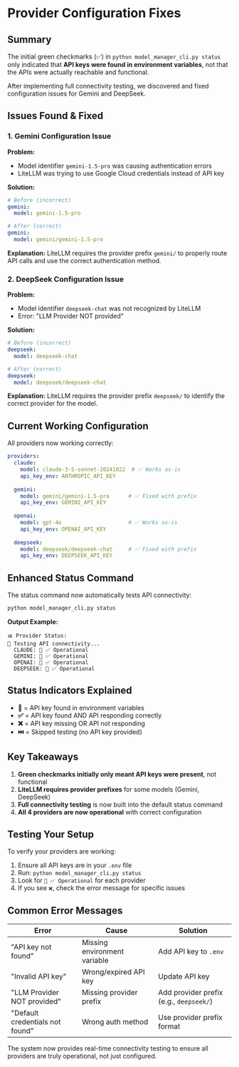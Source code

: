# Provider Configuration Fixes

## Summary

The initial green checkmarks (✅) in `python model_manager_cli.py status` only indicated that **API keys were found in environment variables**, not that the APIs were actually reachable and functional.

After implementing full connectivity testing, we discovered and fixed configuration issues for Gemini and DeepSeek.

## Issues Found & Fixed

### 1. Gemini Configuration Issue

**Problem:** 
- Model identifier `gemini-1.5-pro` was causing authentication errors
- LiteLLM was trying to use Google Cloud credentials instead of API key

**Solution:**
```yaml
# Before (incorrect)
gemini:
  model: gemini-1.5-pro

# After (correct)  
gemini:
  model: gemini/gemini-1.5-pro
```

**Explanation:** LiteLLM requires the provider prefix `gemini/` to properly route API calls and use the correct authentication method.

### 2. DeepSeek Configuration Issue

**Problem:**
- Model identifier `deepseek-chat` was not recognized by LiteLLM
- Error: "LLM Provider NOT provided"

**Solution:**
```yaml
# Before (incorrect)
deepseek:
  model: deepseek-chat

# After (correct)
deepseek:
  model: deepseek/deepseek-chat  
```

**Explanation:** LiteLLM requires the provider prefix `deepseek/` to identify the correct provider for the model.

## Current Working Configuration

All providers now working correctly:

```yaml
providers:
  claude:
    model: claude-3-5-sonnet-20241022  # ✅ Works as-is
    api_key_env: ANTHROPIC_API_KEY
    
  gemini:
    model: gemini/gemini-1.5-pro      # ✅ Fixed with prefix
    api_key_env: GEMINI_API_KEY
    
  openai:
    model: gpt-4o                     # ✅ Works as-is
    api_key_env: OPENAI_API_KEY
    
  deepseek:
    model: deepseek/deepseek-chat     # ✅ Fixed with prefix
    api_key_env: DEEPSEEK_API_KEY
```

## Enhanced Status Command

The status command now automatically tests API connectivity:

```bash
python model_manager_cli.py status
```

**Output Example:**
```
📊 Provider Status:
🧪 Testing API connectivity...
  CLAUDE: 🔑 ✅ Operational
  GEMINI: 🔑 ✅ Operational  
  OPENAI: 🔑 ✅ Operational
  DEEPSEEK: 🔑 ✅ Operational
```

## Status Indicators Explained

- **🔑** = API key found in environment variables
- **✅** = API key found AND API responding correctly
- **❌** = API key missing OR API not responding
- **⏭️** = Skipped testing (no API key provided)

## Key Takeaways

1. **Green checkmarks initially only meant API keys were present**, not functional
2. **LiteLLM requires provider prefixes** for some models (Gemini, DeepSeek)
3. **Full connectivity testing** is now built into the default status command
4. **All 4 providers are now operational** with correct configuration

## Testing Your Setup

To verify your providers are working:

1. Ensure all API keys are in your `.env` file
2. Run: `python model_manager_cli.py status`
3. Look for `🔑 ✅ Operational` for each provider
4. If you see `❌`, check the error message for specific issues

## Common Error Messages

| Error | Cause | Solution |
|-------|-------|----------|
| "API key not found" | Missing environment variable | Add API key to `.env` |
| "Invalid API key" | Wrong/expired API key | Update API key |
| "LLM Provider NOT provided" | Missing provider prefix | Add provider prefix (e.g., `deepseek/`) |
| "Default credentials not found" | Wrong auth method | Use provider prefix format |

The system now provides real-time connectivity testing to ensure all providers are truly operational, not just configured.